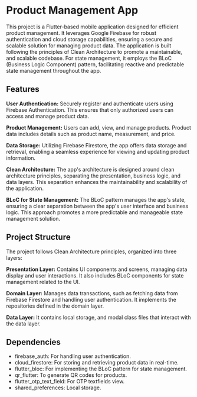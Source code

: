 # Product Management App
This project is a Flutter-based mobile application designed for efficient product management. It leverages Google Firebase for robust authentication and cloud storage capabilities, ensuring a secure and scalable solution for managing product data. The application is built following the principles of Clean Architecture to promote a maintainable, and scalable codebase. For state management, it employs the BLoC (Business Logic Component) pattern, facilitating reactive and predictable state management throughout the app.

## Features
**User Authentication:** Securely register and authenticate users using Firebase Authentication. This ensures that only authorized users can access and manage product data.

**Product Management:** Users can add, view, and manage products. Product data includes details such as product name, measurement, and price.

**Data Storage:** Utilizing Firebase Firestore, the app offers data storage and retrieval, enabling a seamless experience for viewing and updating product information.

**Clean Architecture:** The app's architecture is designed around clean architecture principles, separating the presentation, business logic, and data layers. This separation enhances the maintainability and scalability of the application.

**BLoC for State Management:** The BLoC pattern manages the app's state, ensuring a clear separation between the app's user interface and business logic. This approach promotes a more predictable and manageable state management solution.

## Project Structure
The project follows Clean Architecture principles, organized into three layers:

**Presentation Layer:** Contains UI components and screens, managing data display and user interactions. It also includes BLoC components for state management related to the UI.

**Domain Layer:**  Manages data transactions, such as fetching data from Firebase Firestore and handling user authentication. It implements the repositories defined in the domain layer.

**Data Layer:** It contains local storage, and modal class files  that interact with the data layer.

## Dependencies
- firebase_auth: For handling user authentication.
- cloud_firestore: For storing and retrieving product data in real-time.
- flutter_bloc: For implementing the BLoC pattern for state management.
- qr_flutter: To generate QR codes for products.
- flutter_otp_text_field: For OTP textfields view.
- shared_preferences: Local storage.
